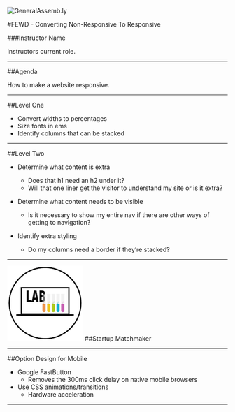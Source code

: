 ![GeneralAssemb.ly](https://github.com/generalassembly/ga-ruby-on-rails-for-devs/raw/master/images/ga.png "GeneralAssemb.ly")

#FEWD - Converting Non-Responsive To Responsive

###Instructor Name

Instructors current role.

---


##Agenda

How to make a website responsive.

---

##Level One

*	Convert widths to percentages
*	Size fonts in ems
*	Identify columns that can be stacked

---


##Level Two

*	Determine what content is extra
	*	Does that h1 need an h2 under it?
	*	Will that one liner get the visitor to understand my site or is it extra?

*	Determine what content needs to be visible
	*	Is it necessary to show my entire nav if there are other ways of getting to navigation?

*	Identify extra styling
	*	Do my columns need a border if they’re stacked?


---



![GeneralAssemb.ly](../../img/icons/exercise_icon_md.png)
##Startup Matchmaker

---


##Option Design for Mobile

*	Google FastButton
	*	Removes the 300ms click delay on native mobile browsers
*	Use CSS animations/transitions
	*	Hardware acceleration

---